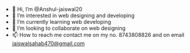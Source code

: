 - 👋 Hi, I’m @Anshul-jaiswal20
- 👀 I’m interested in web designing and developing
- 🌱 I’m currently learning web developing 
- 💞️ I’m looking to collaborate on web designing 
- 📫 How to reach me contact me on my no. 8743808826 and on email jaiswalsahab470@gmail.com

<!---
Anshul-jaiswal20/Anshul-jaiswal20 is a ✨ special ✨ repository because its `README.md` (this file) appears on your GitHub profile.
You can click the Preview link to take a look at your changes.
--->
